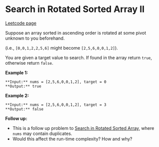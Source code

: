 # Search in Rotated Sorted Array II
[Leetcode page](https://leetcode.com/problems/search-in-rotated-sorted-array-ii/description)

Suppose an array sorted in ascending order is rotated at some pivot unknown to
you beforehand.

(i.e., `[0,0,1,2,2,5,6]` might become `[2,5,6,0,0,1,2]`).

You are given a target value to search. If found in the array return `true`,
otherwise return `false`.

**Example 1:**

    
    
    **Input:** nums = [2,5,6,0,0,1,2], target = 0
    **Output:** true
    

**Example 2:**

    
    
    **Input:** nums = [2,5,6,0,0,1,2], target = 3
    **Output:** false

**Follow up:**

  * This is a follow up problem to [Search in Rotated Sorted Array](/problems/search-in-rotated-sorted-array/description/), where `nums` may contain duplicates.
  * Would this affect the run-time complexity? How and why?

